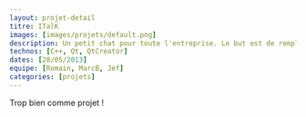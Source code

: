 ```yaml
---
layout: projet-detail
titre: ITalK
images: [images/projets/default.png]
description: Un petit chat pour toute l'entreprise. Le but est de remplacer Skype que nous utilisons en interne, car on ne sait ce qu'il fait de nos données et c'est toujours galère pour un nouveau de devoir rajouter tout ITK.
technos: [C++, Qt, QtCreator]
dates: [28/05/2013]
equipe: [Romain, MarcB, Jef]
categories: [projets]
---
```

Trop bien comme projet !